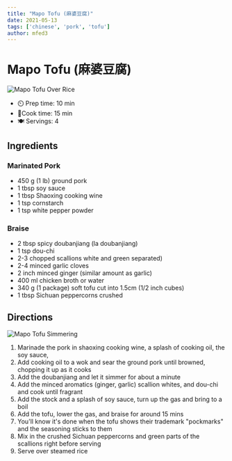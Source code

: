 ```yaml
---
title: "Mapo Tofu (麻婆豆腐)"
date: 2021-05-13
tags: ['chinese', 'pork', 'tofu']
author: mfed3
---
```


# Mapo Tofu (麻婆豆腐)

![Mapo Tofu Over Rice](../static/pix/mapo-tofu-01.webp)

- ⏲️ Prep time: 10 min
- 🍳Cook time: 15 min
- 🍽️ Servings: 4

## Ingredients

### Marinated Pork

- 450 g (1 lb) ground pork
- 1 tbsp soy sauce
- 1 tbsp Shaoxing cooking wine
- 1 tsp cornstarch
- 1 tsp white pepper powder

### Braise

- 2 tbsp spicy doubanjiang (la doubanjiang)
- 1 tsp dou-chi
- 2-3 chopped scallions white and green separated)
- 2-4 minced garlic cloves
- 2 inch minced ginger (similar amount as garlic)
- 400 ml chicken broth or water
- 340 g (1 package) soft tofu cut into 1.5cm (1/2 inch cubes)
- 1 tbsp Sichuan peppercorns crushed

## Directions

![Mapo Tofu Simmering](../static/pix/mapo-tofu-02.webp)
1. Marinade the pork in shaoxing cooking wine, a splash of cooking oil, the soy sauce,
2. Add cooking oil to a wok and sear the ground pork until browned, chopping it up as it cooks
3. Add the doubanjiang and let it simmer for about a minute
4. Add the minced aromatics (ginger, garlic) scallion whites, and dou-chi and cook until fragrant
5. Add the stock and a splash of soy sauce, turn up the gas and bring to a boil
6. Add the tofu, lower the gas, and braise for around 15 mins
7. You'll know it's done when the tofu shows their trademark "pockmarks" and the seasoning sticks to them
8. Mix in the crushed Sichuan peppercorns and green parts of the scallions right before serving
9. Serve over steamed rice
